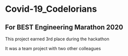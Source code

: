 # Covid-19_Codelorians
 
## For BEST Engineering Marathon 2020
This project earned 3rd place during the hackathon

It was a team project with two other colleagues
